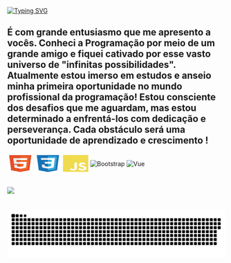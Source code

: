 [![Typing SVG](https://readme-typing-svg.demolab.com?font=Fira+Code&weight=600&size=25&duration=4500&pause=1000&center=true&vCenter=true&random=false&width=600&lines=Ol%C3%A1%2C+eu+sou+o+Herelly+Djayson+!+%F0%9F%98%81)](https://git.io/typing-svg)




## <p align="left">É com grande entusiasmo que me apresento a vocês. Conheci a Programação por meio de um grande amigo e fiquei cativado por esse vasto universo de "infinitas possibilidades".  Atualmente estou imerso em estudos e anseio minha primeira oportunidade no mundo profissional da programação! Estou consciente dos desafios que me aguardam, mas estou determinado a enfrentá-los com dedicação e perseverança. Cada obstáculo será uma oportunidade de aprendizado e crescimento !</p>

<div style="display: inline_block">
 <img align="center" alt="HTML" height="40" width="60" src="https://raw.githubusercontent.com/devicons/devicon/master/icons/html5/html5-original.svg">
 <img align="center" alt="CSS" height="40" width="60" src="https://raw.githubusercontent.com/devicons/devicon/master/icons/css3/css3-original.svg">
 <img align="center" alt="Js" height="40" width="60" src="https://raw.githubusercontent.com/devicons/devicon/master/icons/javascript/javascript-plain.svg">
 <img align="center" alt="Bootstrap" height="40" width="60" src="https://cdn.jsdelivr.net/gh/devicons/devicon@latest/icons/bootstrap/bootstrap-original.svg"/>
 <img align="center" alt="Vue" height="40" width="60" src="https://cdn.jsdelivr.net/gh/devicons/devicon@latest/icons/vuejs/vuejs-original.svg" />
</div>
<br><br>


<div>
  <a href="https://www.linkedin.com/in/herelly-djayson-prates-6b190a2a9/" target="_blank"><img src="https://img.shields.io/badge/-LinkedIn-%230077B5?style=for-the-badge&logo=linkedin&logoColor=white" 
     target="_blank"></a> 
</div> 
<br><br>

<picture>
  <source media="(prefers-color-scheme: dark)" srcset="https://raw.githubusercontent.com/herellydjayson/herellydjayson/output/github-contribution-grid-snake-dark.svg">
  <source media="(prefers-color-scheme: light)" srcset="https://raw.githubusercontent.com/herellydjayson/herellydjayson/output/github-contribution-grid-snake.svg">
  <img alt="github contribution grid snake animation" src="https://raw.githubusercontent.com/herellydjayson/herellydjayson/output/github-contribution-grid-snake.svg">
</picture>
